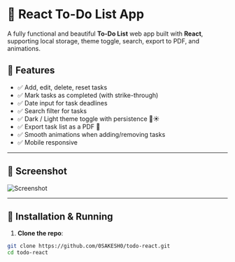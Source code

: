 # 📝 React To-Do List App

A fully functional and beautiful **To-Do List** web app built with **React**, supporting local storage, theme toggle, search, export to PDF, and animations.

## 🚀 Features

- ✅ Add, edit, delete, reset tasks
- ✅ Mark tasks as completed (with strike-through)
- ✅ Date input for task deadlines
- ✅ Search filter for tasks
- ✅ Dark / Light theme toggle with persistence 🌙☀️
- ✅ Export task list as a PDF 📄
- ✅ Smooth animations when adding/removing tasks
- ✅ Mobile responsive

---

## 📸 Screenshot

![Screenshot](https://user-images.githubusercontent.com/your-github-id/todo-app-screenshot.png)

---

## 🔧 Installation & Running

1. **Clone the repo**:

```bash
git clone https://github.com/0SAKESH0/todo-react.git
cd todo-react

